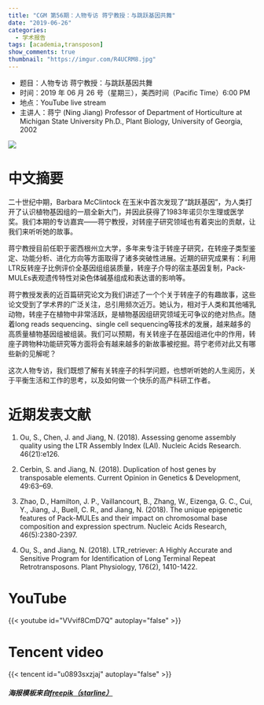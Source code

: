 ```yaml
---
title: "CGM 第56期：人物专访 蒋宁教授：与跳跃基因共舞"
date: "2019-06-26"
categories:
  - 学术报告
tags: [academia,transposon]
show_comments: true
thumbnail: "https://imgur.com/R4UCRM8.jpg"
---
```



- 题目：人物专访 蒋宁教授：与跳跃基因共舞
- 时间：2019 年 06 月 26 号（星期三），美西时间（Pacific Time）6:00 PM
- 地点：YouTube live stream
- 主讲人：蒋宁 (Ning Jiang) Professor of Department of Horticulture at Michigan State University Ph.D., Plant Biology, University of Georgia, 2002

![](https://i.imgur.com/mfKuroB.png)

# 中文摘要

二十世纪中期，Barbara McClintock 在玉米中首次发现了“跳跃基因”，为人类打开了认识植物基因组的一扇全新大门，并因此获得了1983年诺贝尔生理或医学奖。我们本期的专访嘉宾——蒋宁教授，对转座子研究领域也有着突出的贡献，让我们来听听她的故事。

蒋宁教授目前任职于密西根州立大学，多年来专注于转座子研究，在转座子类型鉴定、功能分析、进化方向等方面取得了诸多突破性进展。近期的研究成果有：利用LTR反转座子比例评价全基因组组装质量，转座子介导的宿主基因复制，Pack-MULEs表观遗传特性对染色体碱基组成和表达谱的影响等。

蒋宁教授发表的近百篇研究论文为我们讲述了一个个关于转座子的有趣故事，这些论文受到了学术界的广泛关注，总引用频次近万。她认为，相对于人类和其他哺乳动物，转座子在植物中非常活跃，是植物基因组研究领域无可争议的绝对热点。随着long reads sequencing、single cell sequencing等技术的发展，越来越多的高质量植物基因组被组装。我们可以预期，有关转座子在基因组进化中的作用，转座子跨物种功能研究等方面将会有越来越多的新故事被挖掘。蒋宁老师对此又有哪些新的见解呢？

这次人物专访，我们既想了解有关转座子的科学问题，也想听听她的人生阅历，关于平衡生活和工作的思考，以及如何做一个快乐的高产科研工作者。


# 近期发表文献
1. Ou, S., Chen, J. and Jiang, N. (2018). Assessing genome assembly quality using the LTR Assembly Index (LAI). Nucleic Acids Research. 46(21):e126.

2. Cerbin, S. and Jiang, N. (2018). Duplication of host genes by transposable elements. Current Opinion in Genetics & Development, 49:63–69.

3. Zhao, D., Hamilton, J. P., Vaillancourt, B., Zhang, W., Eizenga, G. C., Cui, Y., Jiang, J., Buell, C. R., and Jiang, N. (2018). The unique epigenetic features of Pack-MULEs and their impact on chromosomal base composition and expression spectrum. Nucleic Acids Research, 46(5):2380-2397.

4. Ou, S., and Jiang, N. (2018). LTR_retriever: A Highly Accurate and Sensitive Program for Identification of Long Terminal Repeat Retrotransposons. Plant Physiology, 176(2), 1410-1422.



# YouTube

{{< youtube id="VVvif8CmD7Q" autoplay="false" >}}

# Tencent video

{{< tencent id="u0893sxzjaj" autoplay="false" >}}

##### 海报模板来自[freepik（starline）](https://www.freepik.com/free-vector/business-brochure-with-colorful-hexagonal-shapes_885237.htm)
